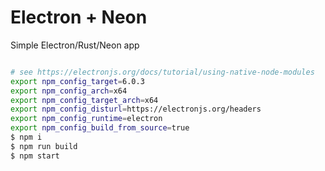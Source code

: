 # Electron + Neon

Simple Electron/Rust/Neon app


```bash

# see https://electronjs.org/docs/tutorial/using-native-node-modules
export npm_config_target=6.0.3
export npm_config_arch=x64
export npm_config_target_arch=x64
export npm_config_disturl=https://electronjs.org/headers
export npm_config_runtime=electron
export npm_config_build_from_source=true
$ npm i
$ npm run build
$ npm start
```
